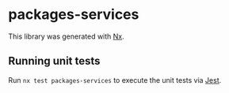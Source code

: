 # packages-services

This library was generated with [Nx](https://nx.dev).

## Running unit tests

Run `nx test packages-services` to execute the unit tests via [Jest](https://jestjs.io).
